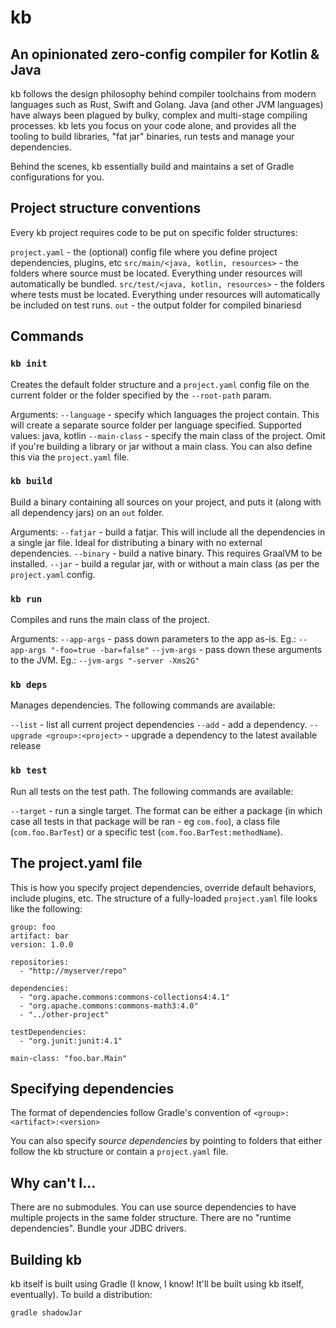 # kb
## An opinionated zero-config compiler for Kotlin & Java

kb follows the design philosophy behind compiler toolchains from modern languages such as Rust, Swift and Golang. Java (and other JVM languages) have always been plagued by bulky, complex and multi-stage compiling processes. kb lets you focus on your code alone, and provides all the tooling to build libraries, "fat jar" binaries, run tests and manage your dependencies.

Behind the scenes, kb essentially build and maintains a set of Gradle configurations for you.


## Project structure conventions

Every kb project requires code to be put on specific folder structures:

`project.yaml` - the (optional) config file where you define project dependencies, plugins, etc
`src/main/<java, kotlin, resources>` - the folders where source must be located. Everything under resources will automatically be bundled.
`src/test/<java, kotlin, resources>` - the folders where tests must be located. Everything under resources will automatically be included on test runs.
`out` - the output folder for compiled binariesd

## Commands

### `kb init`
Creates the default folder structure and a `project.yaml` config file on the current folder or the folder specified by the `--root-path` param.

Arguments:
  `--language` - specify which languages the project contain. This will create a separate source folder per language specified. Supported values: java, kotlin
  `--main-class` - specify the main class of the project. Omit if you're building a library or jar without a main class. You can also define this via the `project.yaml` file.


### `kb build`
Build a binary containing all sources on your project, and puts it (along with all dependency jars) on an `out` folder.

Arguments:
  `--fatjar` - build a fatjar. This will include all the dependencies in a single jar file. Ideal for distributing a binary with no external dependencies.
  `--binary` - build a native binary. This requires GraalVM to be installed.
  `--jar` - build a regular jar, with or without a main class (as per the `project.yaml` config.


### `kb run`
Compiles and runs the main class of the project.

Arguments:
  `--app-args` - pass down parameters to the app as-is. Eg.: `--app-args "-foo=true -bar=false"`
  `--jvm-args` - pass down these arguments to the JVM. Eg.: `--jvm-args "-server -Xms2G"`


### `kb deps`
Manages dependencies. The following commands are available:

  `--list` - list all current project dependencies
  `--add` - add a dependency.
  `--upgrade <group>:<project>` - upgrade a dependency to the latest available release


### `kb test`
Run all tests on the test path. The following commands are available:

  `--target` - run a single target. The format can be either a package (in which case all tests in that package will be ran - eg `com.foo`), a class file (`com.foo.BarTest`) or a specific test (`com.foo.BarTest:methodName`).


## The project.yaml file

This is how you specify project dependencies, override default behaviors, include plugins, etc. The structure of a fully-loaded `project.yaml` file looks like the following:

```
group: foo
artifact: bar
version: 1.0.0

repositories:
  - "http://myserver/repo" 

dependencies:
  - "org.apache.commons:commons-collections4:4.1"
  - "org.apache.commons:commons-math3:4.0"
  - "../other-project"

testDependencies:
  - "org.junit:junit:4.1"

main-class: "foo.bar.Main"
```

## Specifying dependencies
The format of dependencies follow Gradle's convention of `<group>:<artifact>:<version>`

You can also specify _source dependencies_ by pointing to folders that either follow the kb structure or contain a `project.yaml` file.

## Why can't I...
There are no submodules. You can use source dependencies to have multiple projects in the same folder structure.
There are no "runtime dependencies". Bundle your JDBC drivers.


## Building kb
kb itself is built using Gradle (I know, I know! It'll be built using kb itself, eventually). To build a distribution:

```
gradle shadowJar
```